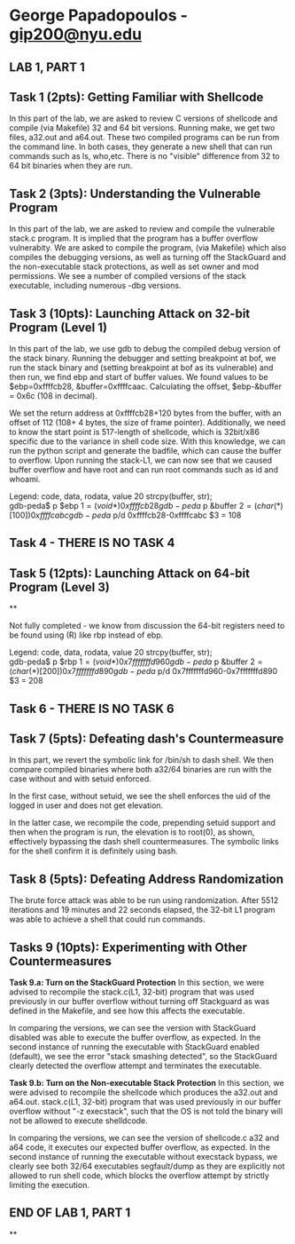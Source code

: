 
# George Papadopoulos - gip200@nyu.edu

LAB 1, PART 1 
-------------

## **Task 1 (2pts): Getting Familiar with Shellcode**

In this part of the lab, we are asked to review C versions of shellcode and compile (via Makefile) 32 and 64 bit versions. Running make, we get two files, a32.out and a64.out. These two compiled programs can be run from the command line. In both cases, they generate a new shell that can run commands such as ls, who,etc. There is no "visible" difference from 32 to 64 bit binaries when they are run.



## **Task 2 (3pts): Understanding the Vulnerable Program**

In this part of the lab, we are asked to review and compile the vulnerable stack.c program. It is implied that the program has a buffer overflow vulnerabity. We are asked to compile the program, (via Makefile)  which also compiles the debugging versions, as well as turning off the StackGuard and the non-executable stack protections, as well as set owner and mod permissions. We see a number of compiled versions of the stack executable, including numerous -dbg versions.


## **Task 3 (10pts): Launching Attack on 32-bit Program (Level 1)**

In this part of the lab, we use gdb to debug the compiled debug version of the stack binary. Running the debugger and setting breakpoint at bof, we run the stack binary and (setting breakpoint at bof as its vulnerable) and then run, we find ebp and start of buffer values. We found values to be $ebp=0xffffcb28, &buffer=0xffffcaac. Calculating the offset, $ebp-&buffer = 0x6c (108 in decimal). 

We set the return address  at 0xffffcb28+120 bytes from the buffer, with an offset of 112 (108+ 4 bytes, the size of frame pointer). Additionally, we need to know the start point is 517-length of shellcode, which is 32bit/x86 specific due to the variance in shell code size. With this knowledge, we can run the python script and generate the badfile, which can cause the buffer to overflow. Upon running the stack-L1, we can now see that we caused buffer overflow and have root and can run root commands such as id and whoami.

Legend: code, data, rodata, value
20	    strcpy(buffer, str);       
gdb-peda$ p $ebp
$1 = (void *) 0xffffcb28
gdb-peda$ p &buffer
$2 = (char (*)[100]) 0xffffcabc
gdb-peda$ p/d 0xffffcb28-0xffffcabc
$3 = 108

## **Task 4 - THERE IS NO TASK 4**


## **Task 5 (12pts): Launching Attack on 64-bit Program (Level 3)**

**

Not fully completed - we know from discussion the 64-bit registers need to be found using (R) like rbp instead of ebp.


Legend: code, data, rodata, value
20	    strcpy(buffer, str);       
gdb-peda$ p $rbp
$1 = (void *) 0x7fffffffd960
gdb-peda$ p &buffer
$2 = (char (*)[200]) 0x7fffffffd890
gdb-peda$ p/d 0x7fffffffd960-0x7fffffffd890
$3 = 208




## Task 6 - THERE IS NO TASK 6






## **Task 7 (5pts): Defeating dash's Countermeasure**

In this part, we revert the symbolic link for /bin/sh to dash shell. We then compare compiled binaries where both a32/64 binaries are run with the case without and with setuid enforced.
 
In the first case, without setuid, we see the shell enforces the uid of the logged in user and does not get elevation.

In the latter case, we recompile the code, prepending setuid support and then when the program is run, the elevation is to root(0), as shown, effectively bypassing the dash shell countermeasures. The symbolic links for the shell confirm it is definitely using bash.



## **Task 8 (5pts): Defeating Address Randomization**

The brute force attack was able to be run using randomization. After 5512 iterations and 19 minutes and 22 seconds elapsed, the 32-bit L1 program was able to achieve a shell that could run commands.




## **Tasks 9 (10pts): Experimenting with Other Countermeasures**

**Task 9.a: Turn on the StackGuard Protection**
In this section, we were advised to recompile the stack.c(L1, 32-bit) program that was used previously in our buffer overflow without turning off Stackguard as was defined in the Makefile, and see how this affects the executable.

In comparing the versions, we can see the version with StackGuard disabled was able to execute the buffer overflow, as expected. In the second instance of running the executable with StackGuard enabled (default), we see the error "stack smashing detected", so the StackGuard clearly detected the overflow attempt and terminates the executable.

**Task 9.b: Turn on the Non-executable Stack Protection**
In this section, we were advised to recompile the shellcode which produces the a32.out and a64.out. stack.c(L1, 32-bit) program that was used previously in our buffer overflow without "-z execstack", such that the OS is not told the binary will not be allowed to execute shelldcode.

In comparing the versions, we can see the version of shellcode.c a32 and a64 code, it executes our expected buffer overflow, as expected. In the second instance of running the executable without execstack bypass, we clearly see both 32/64 executables segfault/dump as they are explicitly not allowed to run shell code, which blocks the overflow attempt by strictly limiting the execution.



## END OF LAB 1, PART 1

**
